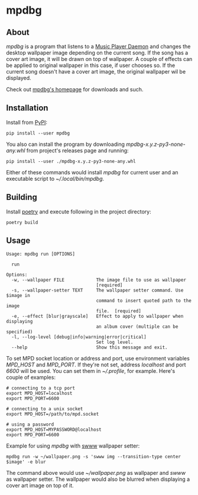 # mpdbg

## About

*mpdbg* is a program that listens to a [Music Player Daemon](https://www.musicpd.org) and changes the desktop wallpaper image depending on the current song. If the song has a cover art image, it will be drawn on top of wallpaper. A couple of effects can be applied to original wallpaper in this case, if user chooses so. If the current song doesn't have a cover art image, the original wallpaper wil be displayed.

Check out [mpdbg's homepage](https://git.dragonwit.dev/dragonwit/mpdbg-py) for downloads and such.

## Installation

Install from [PyPI](https://pypi.org):

    pip install --user mpdbg

You also can install the program by downloading *mpdbg-x.y.z-py3-none-any.whl* from project's releases page and running:

    pip install --user ./mpdbg-x.y.z-py3-none-any.whl

Either of these commands would install *mpdbg* for current user and an executable script to *~/.local/bin/mpdbg*.

## Building

Install [poetry](https://python-poetry.org) and execute following in the project directory:

    poetry build

## Usage

    Usage: mpdbg run [OPTIONS]
    
      run
    
    Options:
      -w, --wallpaper FILE            The image file to use as wallpaper
                                      [required]
      -s, --wallpaper-setter TEXT     The wallpaper setter command. Use $image in
                                      command to insert quoted path to the image
                                      file.  [required]
      -e, --effect [blur|grayscale]   Effect to apply to wallpaper when displaying
                                      an album cover (multiple can be specified)
      -l, --log-level [debug|info|warning|error|critical]
                                      Set log level.
      --help                          Show this message and exit.

To set MPD socket location or address and port, use environment variables *MPD_HOST* and *MPD_PORT*. If they're not set, address *localhost* and port *6600* will be used. You can set them in *~/.profile*, for example. Here's couple of examples:

    # connecting to a tcp port
    export MPD_HOST=localhost
    export MPD_PORT=6600
    
    # connecting to a unix socket
    export MPD_HOST=/path/to/mpd.socket
    
    # using a password
    export MPD_HOST=MYPASSWORD@localhost
    export MPD_PORT=6600

Example for using *mpdbg* with [swww](https://github.com/Horus645/swww) wallpaper setter:

    mpdbg run -w ~/wallpaper.png -s 'swww img --transition-type center $image' -e blur

The command above would use *~/wallpaper.png* as wallpaper and *swww* as wallpaper setter. The wallpaper would also be blurred when displaying a cover art image on top of it.

